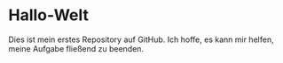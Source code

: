 # Hallo-Welt
Dies ist mein erstes Repository auf GitHub. Ich hoffe, es kann mir helfen, meine Aufgabe fließend zu beenden.
<!DOCTYPE html>
<html>
<body>

<p id="testtext"></p>
<p id="Chiffretext"></p>
<p id="Klartext"></p>

<script>

//变量名称为大写字母，id为与变量名称相对应的小写字母
//Chiffretext 密文
//Klartext    明文
//Testtext    测试文本

var TESTTEXT = "我爱你2333！？。I love you. 私はあなたを愛している!";
document.getElementById("testtext").innerHTML=TESTTEXT;

//转为unicode编码
function encodeUnicode(str) 
{  
    var res = [];  
    for ( var i=0; i<str.length; i++ ) 
    {  
      res[i] = ( "00" + str.charCodeAt(i).toString(16) ).slice(-4);  
    }  
    return "\\u" + res.join("\\u");  
}  

var CHIFFRETEXT=encodeUnicode(TESTTEXT);
document.getElementById("Chiffretext").innerHTML=CHIFFRETEXT;

//unicode解码
function decodeUnicode(str) 
{  
    str = str.replace(/\\/g, "%");  
    return unescape(str);  
}  

var KLARTEXT=decodeUnicode(CHIFFRETEXT);
document.getElementById("Klartext").innerHTML=KLARTEXT;

</script>

</body>
</html>
